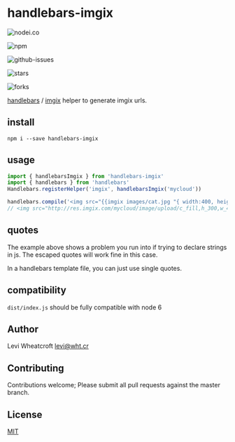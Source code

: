 # handlebars-imgix

![nodei.co](https://nodei.co/npm/handlebars-imgix.png?downloads=true&downloadRank=true&stars=true)

![npm](https://img.shields.io/npm/v/handlebars-imgix.svg)

![github-issues](https://img.shields.io/github/issues/leviwheatcroft/handlebars-imgix.svg)

![stars](https://img.shields.io/github/stars/leviwheatcroft/handlebars-imgix.svg)

![forks](https://img.shields.io/github/forks/leviwheatcroft/handlebars-imgix.svg)

[handlebars](http://handlebarsjs.com/) / [imgix][imgix]
helper to generate imgix urls.

## install

`npm i --save handlebars-imgix`

## usage

```javascript
import { handlebarsImgix } from 'handlebars-imgix'
import { handlebars } from 'handlebars'
Handlebars.registerHelper('imgix', handlebarsImgix('mycloud'))

handlebars.compile('<img src="{{imgix images/cat.jpg "{ width:400, height:300, crop:\'fill\' }"}}" alt="image alt">').template({})
// <img src="http://res.imgix.com/mycloud/image/upload/c_fill,h_300,w_400/v1/imgix_id" alt="image alt">
```

## quotes

The example above shows a problem you run into if trying to declare strings in
js. The escaped quotes will work fine in this case.

In a handlebars template file, you can just use single quotes.

## compatibility

`dist/index.js` should be fully compatible with node 6

## Author

Levi Wheatcroft <levi@wht.cr>

## Contributing

Contributions welcome; Please submit all pull requests against the master
branch.

## License

[MIT](http://opensource.org/licenses/MIT)


[imgix]: https://www.imgix.com/
